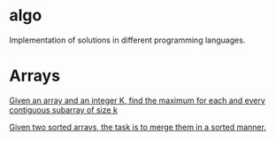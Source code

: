 # algo
Implementation of solutions in different programming languages.


# Arrays
[Given an array and an integer K, find the maximum for each and every contiguous subarray of size k](https://github.com/nvragav/algo/blob/main/C%2B%2B/arrays.cpp#L11)

[Given two sorted arrays, the task is to merge them in a sorted manner.](https://github.com/nvragav/algo/blob/main/C%2B%2B/arrays.cpp#L43)
